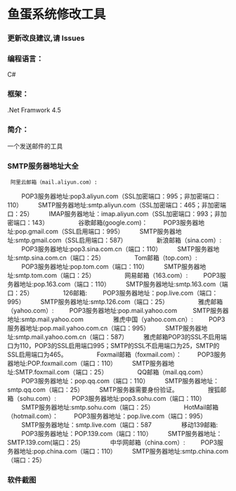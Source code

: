 # 鱼蛋系统修改工具
### 更新改良建议,请 Issues
### 编程语言：
  C#
### 框架：
  .Net Framwork 4.5
### 简介：
  一个发送邮件的工具
### SMTP服务器地址大全
     阿里云邮箱（mail.aliyun.com）:
　　  POP3服务器地址:pop3.aliyun.com（SSL加密端口：995；非加密端口：110）
　　  SMTP服务器地址:smtp.aliyun.com（SSL加密端口：465；非加密端口：25）
　　  IMAP服务器地址：imap.aliyun.com（SSL加密端口：993；非加密端口：143）
　　
　　  谷歌邮箱(google.com)：
　　  POP3服务器地址:pop.gmail.com（SSL启用端口：995）
　　  SMTP服务器地址:smtp.gmail.com（SSL启用端口：587）
　　
　　  新浪邮箱（sina.com）:
　　  POP3服务器地址:pop3.sina.com.cn（端口：110）
　　  SMTP服务器地址:smtp.sina.com.cn（端口：25）
　　
　　  Tom邮箱（top.com）:
　　  POP3服务器地址:pop.tom.com（端口：110）
　　  SMTP服务器地址:smtp.tom.com（端口：25）
　　
　　  网易邮箱（163.com）:
　　  POP3服务器地址:pop.163.com（端口：110）
　　  SMTP服务器地址:smtp.163.com（端口：25）
　　
　　  126邮箱:
　　  POP3服务器地址：pop.live.com（端口：995）
　　  SMTP服务器地址:smtp.126.com（端口：25）
　　
　　  雅虎邮箱（yahoo.com）:
　　  POP3服务器地址:pop.mail.yahoo.com
　　  SMTP服务器地址:smtp.mail.yahoo.com
　　
　　  雅虎中国（yahoo.com.cn）:
　　  POP3服务器地址:pop.mail.yahoo.com.cn（端口：995）
　　  SMTP服务器地址:smtp.mail.yahoo.com.cn（端口：587）
　　  雅虎邮箱POP3的SSL不启用端口为110，POP3的SSL启用端口995；SMTP的SSL不启用端口为25，SMTP的SSL启用端口为465。
　　
　　  Foxmail邮箱（foxmail.com）：
　　  POP3服务器地址:POP.foxmail.com（端口：110）
　　  SMTP服务器地址:SMTP.foxmail.com（端口：25）
　　
　　  QQ邮箱（mail.qq.com）
　　  POP3服务器地址：pop.qq.com（端口：110）
　　  SMTP服务器地址：smtp.qq.com（端口：25）
　　  SMTP服务器需要身份验证。
　　
　　  搜狐邮箱（sohu.com）:
　　  POP3服务器地址:pop3.sohu.com（端口：110）
　　  SMTP服务器地址:smtp.sohu.com（端口：25）
　　
　　  HotMail邮箱（hotmail.com）：
　　  POP3服务器地址：pop.live.com（端口：995）
　　  SMTP服务器地址：smtp.live.com（端口：587
　　
　　  移动139邮箱:
　　  POP3服务器地址：POP.139.com（端口：110）
　　  SMTP服务器地址：SMTP.139.com(端口：25)
　　
　　  中华网邮箱（china.com）:
　　  POP3服务器地址:pop.china.com（端口：110）
　　  SMTP服务器地址:smtp.china.com（端口：25）
  
### 软件截图

